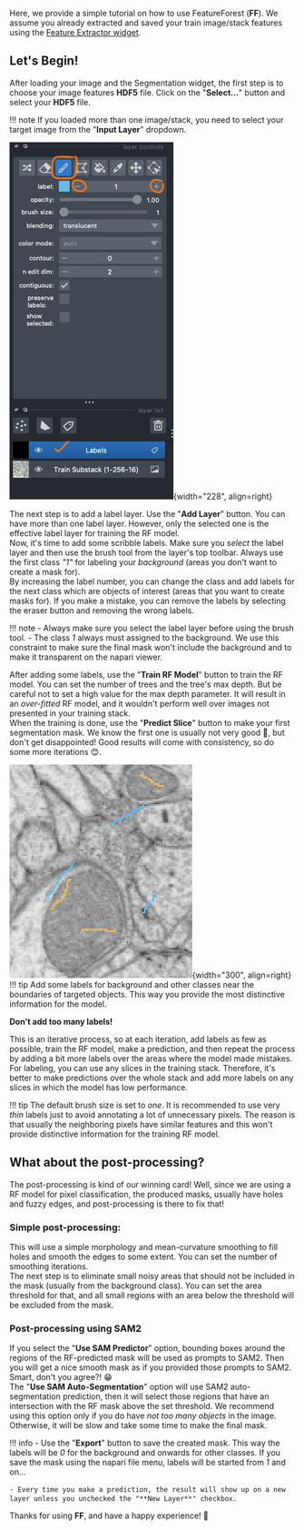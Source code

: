 Here, we provide a simple tutorial on how to use FeatureForest (**FF**). We assume you already extracted and saved your train image/stack features using the [Feature Extractor widget](feature_extractor.md).

## Let's Begin!
After loading your image and the Segmentation widget, the first step is to choose your image features **HDF5** file. Click on the "**Select...**" button and select your **HDF5** file.

!!! note
    If you loaded more than one image/stack, you need to select your target image from the "**Input Layer**" dropdown.

![Layer Tools](assets/labeling_1.png){width="228", align=right}

The next step is to add a label layer. Use the "**Add Layer**" button. You can have more than one label layer. However, only the selected one is the effective label layer for training the RF model.  
Now, it's time to add some scribble labels. Make sure you *select* the label layer and then use the brush tool from the layer's top toolbar. Always use the first class *"1"* for labeling your *background* (areas you don't want to create a mask for).  
By increasing the label number, you can change the class and add labels for the next class which are objects of interest (areas that you want to create masks for).
If you make a mistake, you can remove the labels by selecting the eraser button and removing the wrong labels.

!!! note
    - Always make sure you select the label layer before using the brush tool.
    - The class *1* always must assigned to the background. We use this constraint to make sure the final mask won't include the background and to make it transparent on the napari viewer.

After adding some labels, use the "**Train RF Model**" button to train the RF model. You can set the number of trees and the tree's max depth. But be careful not to set a high value for the max depth parameter. It will result in an *over-fitted* RF model, and it wouldn't perform well over images not presented in your training stack.  
When the training is done, use the "**Predict Slice**" button to make your first segmentation mask. We know the first one is usually not very good 🙁, but don't get disappointed! Good results will come with consistency, so do some more iterations 😊.

![Layer Tools](assets/labeling_2.png){width="300", align=right}
!!! tip
    Add some labels for background and other classes near the boundaries of targeted objects. This way you provide the most distinctive information for the model.

**Don't add too many labels!**

This is an iterative process, so at each iteration, add labels as few as possible, train the RF model, make a prediction, and then repeat the process by adding a bit more labels over the areas where the model made mistakes.  
For labeling, you can use any slices in the training stack. Therefore, it's better to make predictions over the whole stack and add more labels on any slices in which the model has low performance.

!!! tip
    The default brush size is set to *one*. It is recommended to use very *thin* labels just to avoid annotating a lot of unnecessary pixels. The reason is that usually the neighboring pixels have similar features and this won't provide distinctive information for the training RF model.

## What about the post-processing?
The post-processing is kind of our winning card! Well, since we are using a RF model for pixel classification, the produced masks, usually have holes and fuzzy edges, and post-processing is there to fix that!

### Simple post-processing:
This will use a simple morphology and mean-curvature smoothing to fill holes and smooth the edges to some extent. You can set the number of smoothing iterations.  
The next step is to eliminate small noisy areas that should not be included in the mask (usually from the background class). You can set the area threshold for that, and all small regions with an area below the threshold will be excluded from the mask.

### Post-processing using SAM2
If you select the "**Use SAM Predictor**" option, bounding boxes around the regions of the RF-predicted mask will be used as prompts to SAM2. Then you will get a nice smooth mask as if you provided those prompts to SAM2. Smart, don't you agree?! 😁  
The "**Use SAM Auto-Segmentation**" option will use SAM2 auto-segmentation prediction, then it will select those regions that have an intersection with the RF mask above the set threshold. We recommend using this option only if you do have *not too many objects* in the image. Otherwise, it will be slow and take some time to make the final mask.

!!! info
    - Use the "**Export**" button to save the created mask. This way the labels will be *0* for the background and onwards for other classes. If you save the mask using the napari file menu, labels will be started from *1* and on...

    - Every time you make a prediction, the result will show up on a new layer unless you unchecked the "**New Layer**" checkbox.

Thanks for using **FF**, and have a happy experience! 🙌
